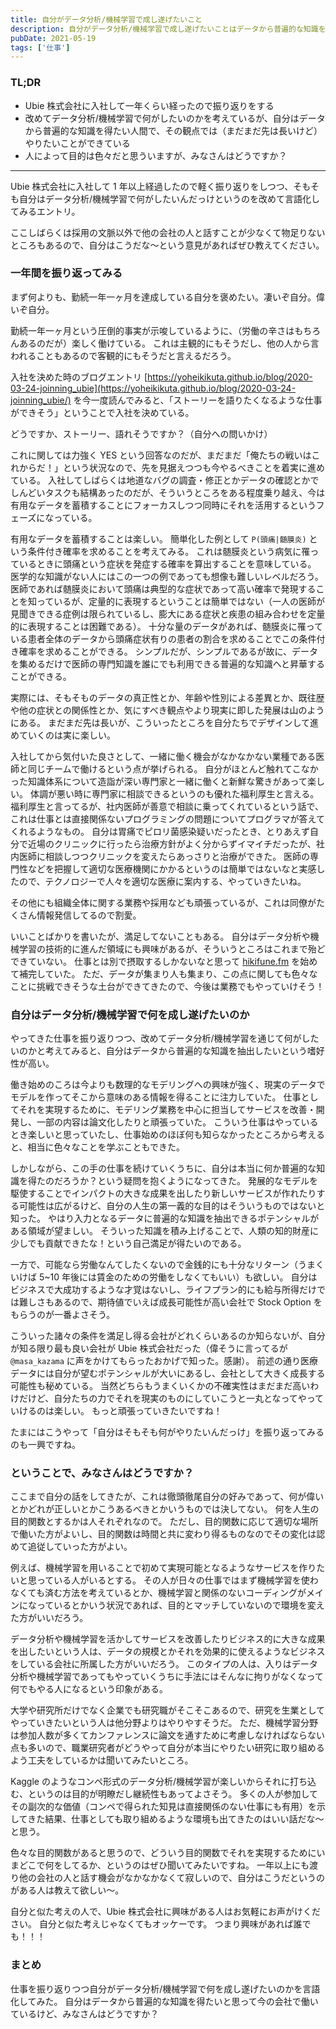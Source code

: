 ```yaml
---
title: 自分がデータ分析/機械学習で成し遂げたいこと
description: 自分がデータ分析/機械学習で成し遂げたいことはデータから普遍的な知識を得ることだなと考えたブログ記事。
pubDate: 2021-05-19
tags: ['仕事']
---
```



### TL;DR
- Ubie 株式会社に入社して一年くらい経ったので振り返りをする
- 改めてデータ分析/機械学習で何がしたいのかを考えているが、自分はデータから普遍的な知識を得たい人間で、その観点では（まだまだ先は長いけど）やりたいことができている
- 人によって目的は色々だと思ういますが、みなさんはどうですか？
---

Ubie 株式会社に入社して 1 年以上経過したので軽く振り返りをしつつ、そもそも自分はデータ分析/機械学習で何がしたいんだっけというのを改めて言語化してみるエントリ。

ここしばらくは採用の文脈以外で他の会社の人と話すことが少なくて物足りないところもあるので、自分はこうだな〜という意見があればぜひ教えてください。

### 一年間を振り返ってみる
まず何よりも、勤続一年一ヶ月を達成している自分を褒めたい。凄いぞ自分。偉いぞ自分。

勤続一年一ヶ月という圧倒的事実が示唆しているように、（労働の辛さはもちろんあるのだが）楽しく働けている。
これは主観的にもそうだし、他の人から言われることもあるので客観的にもそうだと言えるだろう。

入社を決めた時のブログエントリ [https://yoheikikuta.github.io/blog/2020-03-24-joinning_ubie](https://yoheikikuta.github.io/blog/2020-03-24-joinning_ubie/) を今一度読んでみると、「ストーリーを語りたくなるような仕事ができそう」ということで入社を決めている。

どうですか、ストーリー、語れそうですか？（自分への問いかけ）

これに関しては力強く YES という回答なのだが、まだまだ「俺たちの戦いはこれからだ！」という状況なので、先を見据えつつも今やるべきことを着実に進めている。
入社してしばらくは地道なバグの調査・修正とかデータの確認とかでしんどいタスクも結構あったのだが、そういうところをある程度乗り越え、今は有用なデータを蓄積することにフォーカスしつつ同時にそれを活用するというフェーズになっている。

有用なデータを蓄積することは楽しい。
簡単化した例として `P(頭痛|髄膜炎)` という条件付き確率を求めることを考えてみる。
これは髄膜炎という病気に罹っているときに頭痛という症状を発症する確率を算出することを意味している。
医学的な知識がない人にはこの一つの例であっても想像も難しいレベルだろう。
医師であれば髄膜炎において頭痛は典型的な症状であって高い確率で発現することを知っているが、定量的に表現するということは簡単ではない（一人の医師が見聞きできる症例は限られているし、膨大にある症状と疾患の組み合わせを定量的に表現することは困難である）。
十分な量のデータがあれば、髄膜炎に罹っている患者全体のデータから頭痛症状有りの患者の割合を求めることでこの条件付き確率を求めることができる。
シンプルだが、シンプルであるが故に、データを集めるだけで医師の専門知識を誰にでも利用できる普遍的な知識へと昇華することができる。

実際には、そもそものデータの真正性とか、年齢や性別による差異とか、既往歴や他の症状との関係性とか、気にすべき観点やより現実に即した発展は山のようにある。
まだまだ先は長いが、こういったところを自分たちでデザインして進めていくのは実に楽しい。

入社してから気付いた良さとして、一緒に働く機会がなかなかない業種である医師と同じチームで働けるという点が挙げられる。
自分がほとんど触れてこなかった知識体系について造詣が深い専門家と一緒に働くと新鮮な驚きがあって楽しい。
体調が悪い時に専門家に相談できるというのも優れた福利厚生と言える。
福利厚生と言ってるが、社内医師が善意で相談に乗ってくれているという話で、これは仕事とは直接関係ないプログラミングの問題についてプログラマが答えてくれるようなもの。
自分は胃痛でピロリ菌感染疑いだったとき、とりあえず自分で近場のクリニックに行ったら治療方針がよく分からずイマイチだったが、社内医師に相談しつつクリニックを変えたらあっさりと治療ができた。
医師の専門性などを把握して適切な医療機関にかかるというのは簡単ではないなと実感したので、テクノロジーで人々を適切な医療に案内する、やっていきたいね。

その他にも組織全体に関する業務や採用なども頑張っているが、これは同僚がたくさん情報発信してるので割愛。

いいことばかりを書いたが、満足してないこともある。
自分はデータ分析や機械学習の技術的に進んだ領域にも興味があるが、そういうところはこれまで殆どできていない。
仕事とは別で摂取するしかないなと思って [hikifune.fm](https://anchor.fm/yoheikikuta) を始めて補完していた。
ただ、データが集まり人も集まり、この点に関しても色々なことに挑戦できそうな土台ができてきたので、今後は業務でもやっていけそう！

### 自分はデータ分析/機械学習で何を成し遂げたいのか
やってきた仕事を振り返りつつ、改めてデータ分析/機械学習を通じて何がしたいのかと考えてみると、自分はデータから普遍的な知識を抽出したいという嗜好性が高い。

働き始めのころは今よりも数理的なモデリングへの興味が強く、現実のデータでモデルを作ってそこから意味のある情報を得ることに注力していた。
仕事としてそれを実現するために、モデリング業務を中心に担当してサービスを改善・開発し、一部の内容は論文化したりと頑張っていた。
こういう仕事はやっているとき楽しいと思っていたし、仕事始めのほぼ何も知らなかったところから考えると、相当に色々なことを学ぶこともできた。

しかしながら、この手の仕事を続けていくうちに、自分は本当に何か普遍的な知識を得たのだろうか？という疑問を抱くようになってきた。
発展的なモデルを駆使することでインパクトの大きな成果を出したり新しいサービスが作れたりする可能性は広がるけど、自分の人生の第一義的な目的はそういうものではないと知った。
やはり入力となるデータに普遍的な知識を抽出できるポテンシャルがある領域が望ましい。
そういった知識を積み上げることで、人類の知的財産に少しでも貢献できたな！という自己満足が得たいのである。

一方で、可能なら労働なんてしたくないので金銭的にも十分なリターン（うまくいけば 5~10 年後には賃金のための労働をしなくてもいい）も欲しい。
自分はビジネスで大成功するような才覚はないし、ライフプラン的にも給与所得だけでは難しさもあるので、期待値でいえば成長可能性が高い会社で Stock Option をもらうのが一番よさそう。

こういった諸々の条件を満足し得る会社がどれくらいあるのか知らないが、自分が知る限り最も良い会社が Ubie 株式会社だった（偉そうに言ってるが `@masa_kazama` に声をかけてもらったおかげで知った。感謝）。
前述の通り医療データには自分が望むポテンシャルが大いにあるし、会社として大きく成長する可能性も秘めている。
当然どちらもうまくいくかの不確実性はまだまだ高いわけだけど、自分たちの力でそれを現実のものにしていこうと一丸となってやっていけるのは楽しい。
もっと頑張っていきたいですね！

たまにはこうやって「自分はそもそも何がやりたいんだっけ」を振り返ってみるのも一興ですね。

### ということで、みなさんはどうですか？
ここまで自分の話をしてきたが、これは徹頭徹尾自分の好みであって、何が偉いとかどれが正しいとかこうあるべきとかいうものでは決してない。
何を人生の目的関数とするかは人それぞれなので。
ただし、目的関数に応じて適切な場所で働いた方がよいし、目的関数は時間と共に変わり得るものなのでその変化は認めて追従していった方がよい。

例えば、機械学習を用いることで初めて実現可能となるようなサービスを作りたいと思っている人がいるとする。
その人が日々の仕事ではまず機械学習を使わなくても済む方法を考えているとか、機械学習と関係のないコーディングがメインになっているとかいう状況であれば、目的とマッチしていないので環境を変えた方がいいだろう。

データ分析や機械学習を活かしてサービスを改善したりビジネス的に大きな成果を出したいという人は、データの規模とかそれを効果的に使えるようなビジネスをしている会社に所属した方がいいだろう。
このタイプの人は、入りはデータ分析や機械学習であってもやっていくうちに手法にはそんなに拘りがなくなって何でもやる人になるという印象がある。

大学や研究所だけでなく企業でも研究職がそこそこあるので、研究を生業としてやっていきたいという人は他分野よりはやりやすそうだ。
ただ、機械学習分野は参加人数が多くてカンファレンスに論文を通すために考慮しなければならない点も多いので、職業研究者がどうやって自分が本当にやりたい研究に取り組めるよう工夫をしているかは聞いてみたいところ。

Kaggle のようなコンペ形式のデータ分析/機械学習が楽しいからそれに打ち込む、というのは目的が明瞭だし継続性もあってよさそう。
多くの人が参加してその副次的な価値（コンペで得られた知見は直接関係のない仕事にも有用）を示してきた結果、仕事としても取り組めるような環境も出てきたのはいい話だな〜と思う。

色々な目的関数があると思うので、どういう目的関数でそれを実現するためにいまどこで何をしてるか、というのはぜひ聞いてみたいですね。
一年以上にも渡り他の会社の人と話す機会がなかなかなくて寂しいので、自分はこうだというのがある人は教えて欲しい〜。

自分と似た考えの人で、Ubie 株式会社に興味がある人はお気軽にお声がけください。
自分と似た考えじゃなくてもオッケーです。
つまり興味があれば誰でも！！！

### まとめ
仕事を振り返りつつ自分がデータ分析/機械学習で何を成し遂げたいのかを言語化してみた。
自分はデータから普遍的な知識を得たいと思って今の会社で働いているけど、みなさんはどうですか？
